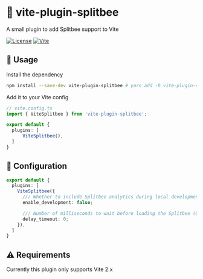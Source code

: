 # 🐝 vite-plugin-splitbee

A small plugin to add Splitbee support to Vite

[![License](https://img.shields.io/badge/-MIT-f56565.svg?longCache=true&style=for-the-badge)](https://github.com/nurodev/rust-cross-release/blob/main/LICENSE)
[![Vite](https://img.shields.io/badge/-vite%202.x-3eaf7c.svg?longCache=true&style=for-the-badge)](https://vitejs.dev)

## 🦄 Usage

Install the dependency
```bash
npm install --save-dev vite-plugin-splitbee # yarn add -D vite-plugin-splitbee
```

Add it to your Vite config
```typescript
// vite.config.ts
import { ViteSplitbee } from 'vite-plugin-splitbee';

export default {
  plugins: [
	  ViteSplitbee(),
  ]
}
```

## 🔧 Configuration

```typescript
export default {
  plugins: [
    ViteSplitbee({
      /// Whether to include Splitbee analytics during local development (Optional) [Default: false]
      enable_development: false;

      /// Number of milliseconds to wait before loading the Splitbee (Optional) [Default: 0]
      delay_timeout: 0;
    }),
  ]
}
```

## ⚠️ Requirements

Currently this plugin only supports Vite 2.x

